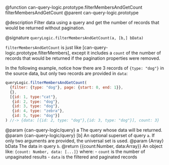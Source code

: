 @function can-query-logic.prototype.filterMembersAndGetCount filterMembersAndGetCount
@parent can-query-logic.prototype

@description Filter data using a query and get the number of records that would be returned without pagination.

@signature `queryLogic.filterMembersAndGetCount(a, [b,] bData)`

`filterMembersAndGetCount` is just like [can-query-logic.prototype.filterMembers], except it
includes a `count` of the number of records that would be returned if the pagination properties were
removed.

In the following example, notice how there are 3 records of `{type: "dog"}` in the source data, but
only two records are provided in `data`:

```js
queryLogic.filterMembersAndGetCount(
  {filter: {type: "dog"}, page: {start: 0, end: 1}},
  {},
  [{id: 1, type:"cat"},
   {id: 2, type: "dog"},
   {id: 3, type: "dog"},
   {id: 4, type: "zebra"},
   {id: 5, type: "dog"}]
) //-> {data: [{id: 2, type: "dog"},{id: 3, type: "dog"}], count: 3}
```

  @param  {can-query-logic/query} a The query whose data will be returned.
  @param  {can-query-logic/query} [b] An optional superset of query `a`. If only two arguments are provided,
    the universal set is used.
  @param  {Array<Object>} bData The data in query `b`.
  @return {{count:Number, data:Array<Object>}} An object like: `{count: Number, data: [...]}` where:
    - `count` is the number of unpaginated results
    - `data` is the filtered and paginated records
